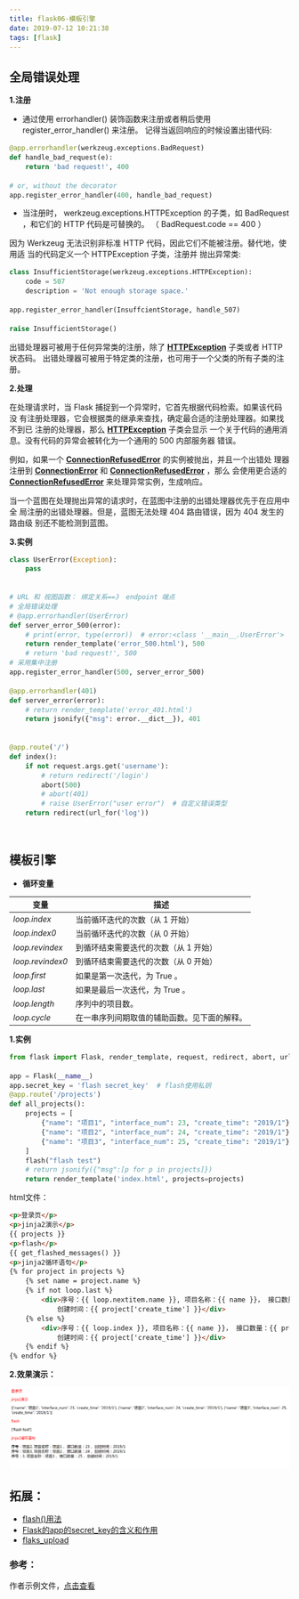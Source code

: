 ```yaml
---
title: flask06-模板引擎
date: 2019-07-12 10:21:38
tags: [flask]
---
```


## **全局错误处理**

**1.注册**

- 通过使用 errorhandler() 装饰函数来注册或者稍后使用 register_error_handler() 来注册。 记得当返回响应的时候设置出错代码:

```python
@app.errorhandler(werkzeug.exceptions.BadRequest)
def handle_bad_request(e):
    return 'bad request!', 400

# or, without the decorator
app.register_error_handler(400, handle_bad_request)
```

- 当注册时， werkzeug.exceptions.HTTPException 的子类，如 BadRequest ，和它们的 HTTP 代码是可替换的。 （ BadRequest.code == 400 ）

<!-- more -->

因为 Werkzeug 无法识别非标准 HTTP 代码，因此它们不能被注册。替代地，使用适 当的代码定义一个 HTTPException 子类，注册并 抛出异常类:

```python
class InsufficientStorage(werkzeug.exceptions.HTTPException):
    code = 507
    description = 'Not enough storage space.'

app.register_error_handler(InsuffcientStorage, handle_507)

raise InsufficientStorage()
```

出错处理器可被用于任何异常类的注册，除了 [**HTTPException**](http://werkzeug.pocoo.org/docs/exceptions/#werkzeug.exceptions.HTTPException) 子类或者 HTTP 状态码。 出错处理器可被用于特定类的注册，也可用于一个父类的所有子类的注册。



**2.处理**

在处理请求时，当 Flask 捕捉到一个异常时，它首先根据代码检索。如果该代码没 有注册处理器，它会根据类的继承来查找，确定最合适的注册处理器。如果找不到已 注册的处理器，那么 [**HTTPException**](http://werkzeug.pocoo.org/docs/exceptions/#werkzeug.exceptions.HTTPException) 子类会显示 一个关于代码的通用消息。没有代码的异常会被转化为一个通用的 500 内部服务器 错误。

例如，如果一个 [**ConnectionRefusedError**](https://docs.python.org/3/library/exceptions.html#ConnectionRefusedError) 的实例被抛出，并且一个出错处 理器注册到 [**ConnectionError**](https://docs.python.org/3/library/exceptions.html#ConnectionError) 和 [**ConnectionRefusedError**](https://docs.python.org/3/library/exceptions.html#ConnectionRefusedError) ，那么 会使用更合适的 [**ConnectionRefusedError**](https://docs.python.org/3/library/exceptions.html#ConnectionRefusedError) 来处理异常实例，生成响应。

当一个蓝图在处理抛出异常的请求时，在蓝图中注册的出错处理器优先于在应用中全 局注册的出错处理器。但是，蓝图无法处理 404 路由错误，因为 404 发生的路由级 别还不能检测到蓝图。



**3.实例**

```python
class UserError(Exception):
    pass


# URL 和 视图函数： 绑定关系==》 endpoint 端点
# 全局错误处理
# @app.errorhandler(UserError)
def server_error_500(error):
    # print(error, type(error))  # error:<class '__main__.UserError'>
    return render_template('error_500.html'), 500
    # return 'bad request!', 500
# 采用集中注册
app.register_error_handler(500, server_error_500)

@app.errorhandler(401)
def server_error(error):
    # return render_template('error_401.html')
    return jsonify({"msg": error.__dict__}), 401


@app.route('/')
def index():
    if not request.args.get('username'):
        # return redirect('/login')
        abort(500)
        # abort(401)
        # raise UserError("user error")  # 自定义错误类型
    return redirect(url_for('log'))
```

<br>

## **模板引擎**

- **循环变量**

| **变量**         | **描述**                                     |
| ---------------- | -------------------------------------------- |
| *loop.index*     | 当前循环迭代的次数（从 1 开始）              |
| *loop.index0*    | 当前循环迭代的次数（从 0 开始）              |
| *loop.revindex*  | 到循环结束需要迭代的次数（从 1 开始）        |
| *loop.revindex0* | 到循环结束需要迭代的次数（从 0 开始）        |
| *loop.first*     | 如果是第一次迭代，为 True 。                 |
| *loop.last*      | 如果是最后一次迭代，为 True 。               |
| *loop.length*    | 序列中的项目数。                             |
| *loop.cycle*     | 在一串序列间期取值的辅助函数。见下面的解释。 |

**1.实例**

```python
from flask import Flask, render_template, request, redirect, abort, url_for, jsonify, flash

app = Flask(__name__)
app.secret_key = 'flash secret_key'  # flash使用私钥
@app.route('/projects')
def all_projects():
    projects = [
        {"name": "项目1", "interface_num": 23, "create_time": "2019/1"},
        {"name": "项目2", "interface_num": 24, "create_time": "2019/1"},
        {"name": "项目3", "interface_num": 25, "create_time": "2019/1"},
    ]
    flash("flash test")
    # return jsonify({"msg":[p for p in projects]})
    return render_template('index.html', projects=projects)
```

html文件：

```html
<p>登录页</p>
<p>jinja2演示</p>
{{ projects }}
<p>flash</p>
{{ get_flashed_messages() }}
<p>jinja2循环语句</p>
{% for project in projects %}
    {% set name = project.name %}
    {% if not loop.last %}
        <div>序号：{{ loop.nextitem.name }}, 项目名称：{{ name }}， 接口数量：{{ project['interface_num'] }}，
            创建时间：{{ project['create_time'] }}</div>
    {% else %}
        <div>序号：{{ loop.index }}, 项目名称：{{ name }}， 接口数量：{{ project['interface_num'] }}，
            创建时间：{{ project['create_time'] }}</div>
    {% endif %}
{% endfor %}
```

**2.效果演示：**

![img](/img/python/flask/flask07.png)



## **拓展：**

- [flash()用法](https://zhuanlan.zhihu.com/p/23374605)
- [Flask的app的secret_key的含义和作用](https://www.crifan.com/flask_app_secret_key_meaning_and_usage/)
- [flaks_upload](https://www.cnblogs.com/cwp-bg/p/9971023.html)



### 参考：

作者示例文件，[点击查看](https://github.com/icon-python/python-study/tree/master/flask07)